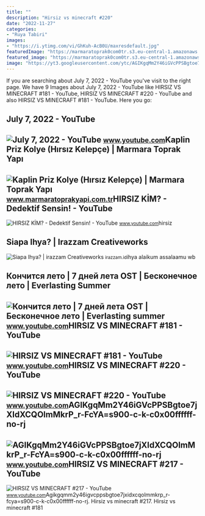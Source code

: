 ```yaml
---
title: ""
description: "Hirsiz vs minecraft #220"
date: "2022-11-27"
categories:
- "Ruya Tabiri"
images:
- "https://i.ytimg.com/vi/GhKuh-AcB0U/maxresdefault.jpg"
featuredImage: "https://marmaratoprak0com0tr.s3.eu-central-1.amazonaws.com/wp-content/uploads/2021/12/02112457/mt_kaplin_ek_parcalari_pvc_priz_kolye_hirsiz_kelepce1-min.png"
featured_image: "https://marmaratoprak0com0tr.s3.eu-central-1.amazonaws.com/wp-content/uploads/2021/12/02112457/mt_kaplin_ek_parcalari_pvc_priz_kolye_hirsiz_kelepce1-min.png"
image: "https://yt3.googleusercontent.com/ytc/AGIKgqMm2Y46iGVcPPSBgtoe7jXIdXCQOlmMkrP_r-FcYA=s900-c-k-c0x00ffffff-no-rj"
---
```


If you are searching about July 7, 2022 - YouTube you've visit to the right page. We have 9 Images about July 7, 2022 - YouTube like HIRSIZ VS MINECRAFT #181 - YouTube, HIRSIZ VS MINECRAFT #220 - YouTube and also HIRSIZ VS MINECRAFT #181 - YouTube. Here you go:

July 7, 2022 - YouTube
----------------------

 ![July 7, 2022 - YouTube](https://i.ytimg.com/vi/EmnGMIJCpnY/maxres2.jpg?sqp=-oaymwEoCIAKENAF8quKqQMcGADwAQH4AZQDgALQBYoCDAgAEAEYfyAmKBwwDw==&rs=AOn4CLDP-kSHrFjtubbdVwtR_Qb5r_fcyA) <small>www.youtube.com</small>Kaplin Priz Kolye (Hırsız Kelepçe) | Marmara Toprak Yapı
--------------------------------------------------------

 ![Kaplin Priz Kolye (Hırsız Kelepçe) | Marmara Toprak Yapı](https://marmaratoprak0com0tr.s3.eu-central-1.amazonaws.com/wp-content/uploads/2021/12/02112457/mt_kaplin_ek_parcalari_pvc_priz_kolye_hirsiz_kelepce1-min.png) <small>www.marmaratoprakyapi.com.tr</small>HIRSIZ KİM? - Dedektif Sensin! - YouTube
----------------------------------------

 ![HIRSIZ KİM? - Dedektif Sensin! - YouTube](https://i.ytimg.com/vi/CB5BkOk7feY/maxresdefault.jpg) <small>www.youtube.com</small>hirsiz

Siapa Ihya? | Irazzam Creativeworks
-----------------------------------

 ![Siapa Ihya? | irazzam Creativeworks](https://irazzam.id/wp-content/uploads/2020/07/Ihya-R.-Azzam.jpg) <small>irazzam.id</small>ihya alaikum assalaamu wb

Кончится лето | 7 дней лета OST | Бесконечное лето | Everlasting Summer
-----------------------------------------------------------------------

 ![Кончится лето | 7 дней лета OST | Бесконечное лето | Everlasting summer](https://i.ytimg.com/vi/CICd7r_fCyA/maxresdefault.jpg) <small>www.youtube.com</small>HIRSIZ VS MINECRAFT #181 - YouTube
----------------------------------

 ![HIRSIZ VS MINECRAFT #181 - YouTube](https://i.ytimg.com/vi/TokXnA2c20A/maxresdefault.jpg) <small>www.youtube.com</small>HIRSIZ VS MINECRAFT #220 - YouTube
----------------------------------

 ![HIRSIZ VS MINECRAFT #220 - YouTube](https://i.ytimg.com/vi/QNp1GFPB3wQ/maxresdefault.jpg) <small>www.youtube.com</small>AGIKgqMm2Y46iGVcPPSBgtoe7jXIdXCQOlmMkrP\_r-FcYA=s900-c-k-c0x00ffffff-no-rj
--------------------------------------------------------------------------

 ![AGIKgqMm2Y46iGVcPPSBgtoe7jXIdXCQOlmMkrP_r-FcYA=s900-c-k-c0x00ffffff-no-rj](https://yt3.googleusercontent.com/ytc/AGIKgqMm2Y46iGVcPPSBgtoe7jXIdXCQOlmMkrP_r-FcYA=s900-c-k-c0x00ffffff-no-rj) <small>www.youtube.com</small>HIRSIZ VS MINECRAFT #217 - YouTube
----------------------------------

 ![HIRSIZ VS MINECRAFT #217 - YouTube](https://i.ytimg.com/vi/GhKuh-AcB0U/maxresdefault.jpg) <small>www.youtube.com</small>Agikgqmm2y46igvcppsbgtoe7jxidxcqolmmkrp\_r-fcya=s900-c-k-c0x00ffffff-no-rj. Hirsiz vs minecraft #217. Hirsiz vs minecraft #181
